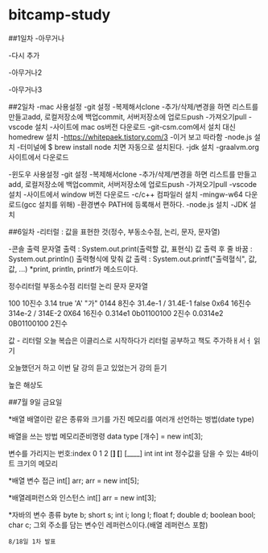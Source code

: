 # bitcamp-study

##1일차
-아무거나

-다시 추가

-아무거나2

-아무거나3

##2일차
-mac 사용설정
    -git 설정
        -복제해서clone
        -추가/삭제/변경을 하면 리스트를 만들고add, 로컬저장소에 백업commit, 서버저장소에 업로드push
        -가져오기pull
    -vscode 설치
        -사이트에 mac os버전 다운로드
    -git-csm.com에서 설치 대신 homedrew 설치
        -https://whitepaek.tistory.com/3
        -이거 보고 따라함
    -node.js 설치
        -터미널에 $ brew install node 치면 자동으로 설치된다.
    -jdk 설치
        -graalvm.org 사이트에서 다운로드

-윈도우 사용설정
    -git 설정
        -복제해서clone
        -추가/삭제/변경을 하면 리스트를 만들고add, 로컬저장소에 백업commit, 서버저장소에 업로드push
        -가져오기pull
    -vscode 설치
        -사이트에서 window 버전 다운로드
    -c/c++ 컴파일러 설치
        -mingw-w64 다운로드(gcc 설치를 위해)
        -환경변수 PATH에 등록해서 편하다.
    -node.js 설치
    -JDK 설치
    


##6일차 
-리터럴 : 값을 표현한 것(정수, 부동소수점, 논리, 문자, 문자열)
   
-콘솔 출력
문자열 출력 : System.out.print(출력할 값, 표현식)
값 출력 후 줄 바꿈 : System.out.println()
출력형식에 맞춰 값 출력 : System.out.printf("출력혈식", 값, 값, ...)
*print, println, printf가 메소드이다.

정수리터럴              부동소수점 리터럴       논리        문자        문자열

100 10진수              3.14                    true        'A'         "가"
0144 8진수              31.4e-1 / 31.4E-1       false
0x64 16진수             314e-2 / 314E-2
0X64 16진수             0.314e1
0b01100100 2진수        0.0314e2
0B01100100 2진수

값 - 리터럴
오늘 복습은 이클리스로 시작하다가
리터럴 공부하고
책도 주가하ㅐ서ㅓ 읽기

오늘했던거 하고 이번 달 강의 듣고 있었는거 강의 듣기

높은 해상도 
    



##7월 9일 금요일

*배열
배열이란 같은 종류와 크기를 가진 메모리를 여러개 선언하는 벙법(date type)

배열을 쓰는 방법
메모리준비명령 data type [개수]
= new int[3];

변수를 가리지는 번호:index
     0       1       2
   [____]  [____]  [____]
    int     int     int
정수값을 담을 수 있는 4바이트 크기의 메모리

*배열 변수 접근
int[] arr;
arr = new int[5];


*배열레퍼런스와 인스턴스
int[] arr = new int[3];

*자바의 변수 종류
byte b;
short s;
int i;
long l;
float f;
double d;
boolean bool;
char c;
그외 주소를 담는 변수인 레퍼런스이다.(배열 레퍼런스 포함)
    

    8/18일 1차 발표
    